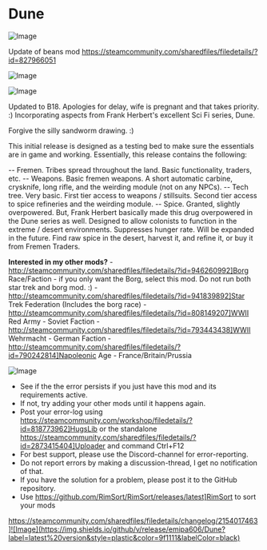 # Dune

![Image](https://i.imgur.com/buuPQel.png)

Update of beans mod
https://steamcommunity.com/sharedfiles/filedetails/?id=827966051

![Image](https://i.imgur.com/pufA0kM.png)

	
![Image](https://i.imgur.com/Z4GOv8H.png)


Updated to B18. Apologies for delay, wife is pregnant and that takes priority. :)
Incorporating aspects from Frank Herbert&apos;s excellent Sci Fi series, Dune.

Forgive the silly sandworm drawing. :)

This initial release is designed as a testing bed to make sure the essentials are in game and working. Essentially, this release contains the following:

-- Fremen. Tribes spread throughout the land. Basic functionality, traders, etc.
-- Weapons. Basic fremen weapons. A short automatic carbine, crysknife, long rifle, and the weirding module (not on any NPCs).
-- Tech tree. Very basic. First tier access to weapons / stillsuits. Second tier access to spice refineries and the weirding module.
-- Spice. Granted, slightly overpowered. But, Frank Herbert basically made this drug overpowered in the Dune series as well. Designed to allow colonists to function in the extreme / desert environments. Suppresses hunger rate. Will be expanded in the future. Find raw spice in the desert, harvest it, and refine it, or buy it from Fremen Traders.


**Interested in my other mods?**
-http://steamcommunity.com/sharedfiles/filedetails/?id=946260992]Borg Race/Faction - if you only want the Borg, select this mod. Do not run both star trek and borg mod. :)
-http://steamcommunity.com/sharedfiles/filedetails/?id=941839892]Star Trek Federation (Includes the borg race)
-http://steamcommunity.com/sharedfiles/filedetails/?id=808149207]WWII Red Army - Soviet Faction
-http://steamcommunity.com/sharedfiles/filedetails/?id=793443438]WWII Wehrmacht - German Faction
-http://steamcommunity.com/sharedfiles/filedetails/?id=790242814]Napoleonic Age - France/Britain/Prussia

![Image](https://i.imgur.com/PwoNOj4.png)



-  See if the the error persists if you just have this mod and its requirements active.
-  If not, try adding your other mods until it happens again.
-  Post your error-log using https://steamcommunity.com/workshop/filedetails/?id=818773962]HugsLib or the standalone https://steamcommunity.com/sharedfiles/filedetails/?id=2873415404]Uploader and command Ctrl+F12
-  For best support, please use the Discord-channel for error-reporting.
-  Do not report errors by making a discussion-thread, I get no notification of that.
-  If you have the solution for a problem, please post it to the GitHub repository.
-  Use https://github.com/RimSort/RimSort/releases/latest]RimSort to sort your mods



https://steamcommunity.com/sharedfiles/filedetails/changelog/2154017463]![Image](https://img.shields.io/github/v/release/emipa606/Dune?label=latest%20version&style=plastic&color=9f1111&labelColor=black)

